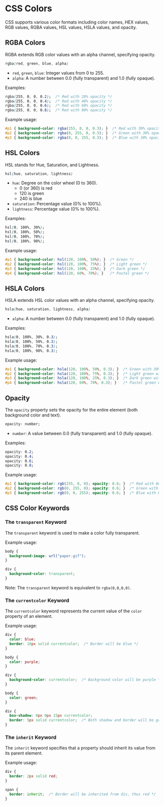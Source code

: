 # CSS Colors
CSS supports various color formats including color names, HEX values, RGB values, RGBA values, HSL values, HSLA values, and opacity.
## RGBA Colors
RGBA extends RGB color values with an alpha channel, specifying opacity.

```css
rgba(red, green, blue, alpha)
```

- `red`, `green`, `blue`: Integer values from 0 to 255.
- `alpha`: A number between 0.0 (fully transparent) and 1.0 (fully opaque).

Examples:
```css
rgba(255, 0, 0, 0.2);  /* Red with 20% opacity */
rgba(255, 0, 0, 0.4);  /* Red with 40% opacity */
rgba(255, 0, 0, 0.6);  /* Red with 60% opacity */
rgba(255, 0, 0, 0.8);  /* Red with 80% opacity */
```

Example usage:
```css
#p1 { background-color: rgba(255, 0, 0, 0.3); }  /* Red with 30% opacity */
#p2 { background-color: rgba(0, 255, 0, 0.3); }  /* Green with 30% opacity */
#p3 { background-color: rgba(0, 0, 255, 0.3); }  /* Blue with 30% opacity */
```

## HSL Colors

HSL stands for Hue, Saturation, and Lightness.

```css
hsl(hue, saturation, lightness)
```

- `hue`: Degree on the color wheel (0 to 360).
  - 0 (or 360) is red
  - 120 is green
  - 240 is blue
- `saturation`: Percentage value (0% to 100%).
- `lightness`: Percentage value (0% to 100%).

Examples:
```css
hsl(0, 100%, 30%);
hsl(0, 100%, 50%);
hsl(0, 100%, 70%);
hsl(0, 100%, 90%);
```

Example usage:
```css
#p1 { background-color: hsl(120, 100%, 50%); }  /* Green */
#p2 { background-color: hsl(120, 100%, 75%); }  /* Light green */
#p3 { background-color: hsl(120, 100%, 25%); }  /* Dark green */
#p4 { background-color: hsl(120, 60%, 70%); }   /* Pastel green */
```

## HSLA Colors

HSLA extends HSL color values with an alpha channel, specifying opacity.

```css
hsla(hue, saturation, lightness, alpha)
```

- `alpha`: A number between 0.0 (fully transparent) and 1.0 (fully opaque).

Examples:
```css
hsla(0, 100%, 30%, 0.3);
hsla(0, 100%, 50%, 0.3);
hsla(0, 100%, 70%, 0.3);
hsla(0, 100%, 90%, 0.3);
```

Example usage:
```css
#p1 { background-color: hsla(120, 100%, 50%, 0.3); }  /* Green with 30% opacity */
#p2 { background-color: hsla(120, 100%, 75%, 0.3); }  /* Light green with 30% opacity */
#p3 { background-color: hsla(120, 100%, 25%, 0.3); }  /* Dark green with 30% opacity */
#p4 { background-color: hsla(120, 60%, 70%, 0.3); }   /* Pastel green with 30% opacity */
```

## Opacity

The `opacity` property sets the opacity for the entire element (both background color and text).

```css
opacity: number;
```

- `number`: A value between 0.0 (fully transparent) and 1.0 (fully opaque).

Examples:
```css
opacity: 0.2;
opacity: 0.4;
opacity: 0.6;
opacity: 0.8;
```

Example usage:
```css
#p1 { background-color: rgb(255, 0, 0); opacity: 0.6; }  /* Red with 60% opacity */
#p2 { background-color: rgb(0, 255, 0); opacity: 0.6; }  /* Green with 60% opacity */
#p3 { background-color: rgb(0, 0, 255); opacity: 0.6; }  /* Blue with 60% opacity */
```

## CSS Color Keywords

### The `transparent` Keyword

The `transparent` keyword is used to make a color fully transparent.

Example usage:
```css
body {
  background-image: url("paper.gif");
}

div {
  background-color: transparent;
}
```
Note: The `transparent` keyword is equivalent to `rgba(0,0,0,0)`.

### The `currentcolor` Keyword

The `currentcolor` keyword represents the current value of the `color` property of an element.

Example usage:
```css
div {
  color: blue;
  border: 10px solid currentcolor;  /* Border will be blue */
}

body {
  color: purple;
}

div {
  background-color: currentcolor;  /* Background color will be purple */
}

body {
  color: green;
}

div {
  box-shadow: 0px 0px 15px currentcolor;
  border: 5px solid currentcolor;  /* Both shadow and border will be green */
}
```

### The `inherit` Keyword

The `inherit` keyword specifies that a property should inherit its value from its parent element.

Example usage:
```css
div {
  border: 2px solid red;
}

span {
  border: inherit;  /* Border will be inherited from div, thus red */
}
```

